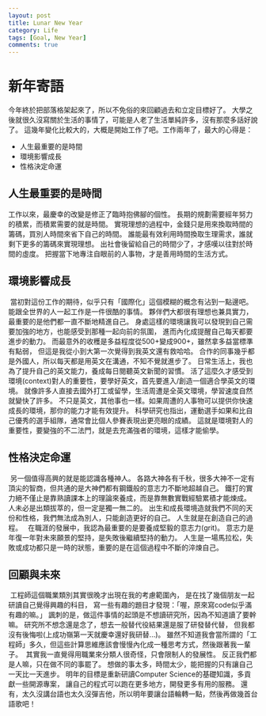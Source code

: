 ```yaml
---
layout: post
title: Lunar New Year
category: Life
tags: [Goal, New Year]
comments: true
---
```

# 新年寄語

今年終於把部落格架起來了，所以不免俗的來回顧過去和立定目標好了。
大學之後就很久沒寫關於生活的事情了，可能是人老了生活單純許多，沒有那麼多話好說了。
這幾年變化比較大的，大概是開始工作了吧。工作兩年了，最大的心得是：

- 人生最重要的是時間
- 環境影響成長
- 性格決定命運

## 人生最重要的是時間  
工作以來，最慶幸的改變是修正了臨時抱佛腳的個性。
長期的規劃需要經年努力的積累，而積累需要的就是時間。
實現理想的過程中，金錢只是用來換取時間的籌碼，買別人時間來省下自己的時間。
誰能最有效利用時間換取生理需求，誰就剩下更多的籌碼來實現理想。
出社會後留給自己的時間少了，才感嘆以往對於時間的虛度。
把握當下地專注自眼前的人事物，才是善用時間的生活方式。  

## 環境影響成長
 當初對這份工作的期待，似乎只有「國際化」這個模糊的概念有沾到一點邊吧。
能跟全世界的人一起工作是一件很酷的事情。
夥伴們大都很有理想也兼具實力，最重要的是他們都一直不斷地精進自己。
身處這樣的環境讓我可以發現到自己需要加強的地方，也能感受到那種一起向前的氛圍，
進而內化成提醒自己每天都要進步的動力。
而最意外的收穫是多益程度從500+變成900+，雖然拿多益當標準有點弱，
但這是我從小到大第一次覺得到我英文還有救哈哈。
合作的同事幾乎都是外國人，所以每天都是用英文在溝通，不知不覺就進步了。
日常生活上，我也為了提升自己的英文能力，養成每日閱聽英文新聞的習慣。
活了這麼久才感受到環境(context)對人的重要性，要學好英文，首先要進入/創造一個適合學英文的環境。
就像許多人直接去國外打工或留學，生活周遭是全英文環境，學習速度自然就變快了許多。
不只是英文，其他事也一樣。如果周遭的人事物可以提供你快速成長的環境，那你的能力才能有效提升。
科學研究也指出，運動選手如果和比自己優秀的選手組隊，通常會比個人參賽表現出更亮眼的成績。
這就是環境對人的重要性，要變強的不二法門，就是去充滿強者的環境，這樣才能偷學。

## 性格決定命運
 另一個值得高興的就是能認識各種神人。
各路大神各有千秋，很多大神不一定有頂尖的智商，但共通的是大神們都有鋼鐵般的意志力不斷地超越自己。
鐵打的實力絕不僅止是靠熟讀課本上的理論來養成，而是靠無數實戰經驗累積才能煉成。
人未必是出類拔萃的，但一定是獨一無二的。
出生和成長環境造就我們不同的天份和性格，我們無法成為別人，只能創造更好的自己。
人生就是在創造自己的過程。   在職涯的發展中，我認為最重要的是要養成堅毅的意志力(grit)。
意志力是年復一年對未來願景的堅持，是失敗後繼續堅持的動力。
人生是一場馬拉松，失敗或成功都只是一時的狀態，重要的是在這個過程中不斷的淬煉自己。

## 回顧與未來
 工程師這個職業類別其實很晚才出現在我的考慮範圍內，
是在找了幾個朋友一起研讀自己覺得興趣的科目，
寫一些有趣的題目才發現：「喔，原來寫code似乎滿有趣的嘛。」
諷刺的是，做這件事情的起頭是不想讀研究所，因為不知道讀了要幹嘛。
研究所不想念還是念了，想去一般替代役結果還是服了研發替代替，
但我都沒有後悔啦(上成功嶺第一天就慶幸還好我研替...)。
雖然不知道我會當所謂的「工程師」多久，但這些計算思維應該會慢慢內化成一種思考方式，然後跟著我一輩子。
 其實我一直覺得用職業來分類人很奇怪，只會限制人的發展性。
反正我們都是人嘛，只在做不同的事罷了。
想做的事太多，時間太少，能把握的只有讓自己一天比一天進步。
明年的目標是重新研讀Computer Science的基礎知識，多貢獻一些開源專案，
讓自己的程式可以跑在更多地方，開發更多有用的服務。
還有，太久沒講台語也太久沒彈吉他，所以明年要讓台語輪轉一點，然後再做幾首台語歌吧！
